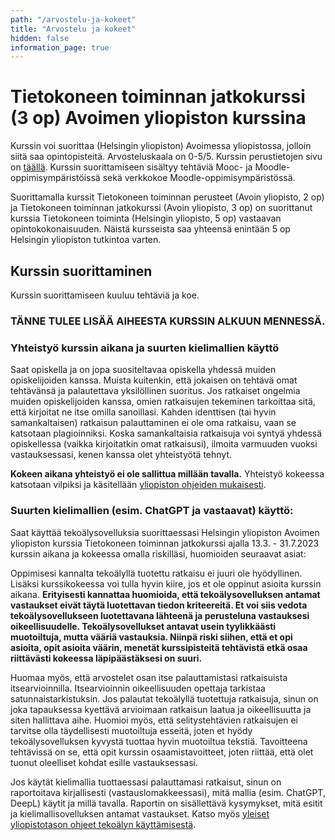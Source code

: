 ```yaml
---
path: "/arvostelu-ja-kokeet"
title: "Arvostelu ja kokeet"
hidden: false
information_page: true
---
```



# Tietokoneen toiminnan jatkokurssi (3 op) Avoimen yliopiston kurssina

Kurssin voi suorittaa (Helsingin yliopiston) Avoimessa yliopistossa, jolloin siitä saa opintopisteitä. Arvosteluskaala on 0-5/5. Kurssin perustietojen sivu on [täällä](https://studies.helsinki.fi/opintotarjonta/cur/otm-a7b105c5-a2e2-4d94-9db5-5c3956bdac5a/_Tietokoneen_toiminnan_jatkokurssi_). Kurssin suorittamiseen sisältyy tehtäviä Mooc- ja Moodle-oppimisympäristöissä sekä verkkokoe Moodle-oppimisympäristössä.

Suorittamalla kurssit Tietokoneen toiminnan perusteet (Avoin yliopisto, 2 op) ja Tietokoneen toiminnan jatkokurssi (Avoin yliopisto, 3 op) on suorittanut kurssia Tietokoneen toiminta (Helsingin yliopisto, 5 op) vastaavan opintokokonaisuuden. Näistä kursseista saa yhteensä enintään 5 op Helsingin yliopiston tutkintoa varten.

## Kurssin suorittaminen
Kurssin suorittamiseen kuuluu tehtäviä ja koe.
### TÄNNE TULEE LISÄÄ AIHEESTA KURSSIN ALKUUN MENNESSÄ.

### Yhteistyö kurssin aikana ja suurten kielimallien käyttö

Saat opiskella ja on jopa suositeltavaa opiskella yhdessä muiden opiskelijoiden kanssa. Muista kuitenkin, että jokaisen on tehtävä omat tehtävänsä ja palautettava yksilöllinen suoritus. Jos ratkaiset ongelmia muiden opiskelijoiden kanssa, omien ratkaisujen tekeminen tarkoittaa sitä, että kirjoitat ne itse omilla sanoillasi. Kahden identtisen (tai hyvin samankaltaisen) ratkaisun palauttaminen ei ole oma ratkaisu, vaan se katsotaan plagioinniksi. Koska samankaltaisia ratkaisuja voi syntyä yhdessä opiskellessa (vaikka kirjoitatkin omat ratkaisusi), ilmoita varmuuden vuoksi vastauksessasi, kenen kanssa olet yhteistyötä tehnyt.

**Kokeen aikana yhteistyö ei ole sallittua millään tavalla.** Yhteistyö kokeessa katsotaan vilpiksi ja käsitellään [yliopiston ohjeiden mukaisesti](https://studies.helsinki.fi/instructions/article/what-cheating-and-plagiarism).

### Suurten kielimallien (esim. ChatGPT ja vastaavat) käyttö: 

Saat käyttää tekoälysovelluksia suorittaessasi Helsingin yliopiston Avoimen yliopiston kurssia Tietokoneen toiminnan jatkokurssi ajalla 13.3. - 31.7.2023 kurssin aikana ja kokeessa omalla riskilläsi, huomioiden seuraavat asiat:

Oppimisesi kannalta tekoälyllä tuotettu ratkaisu ei juuri ole hyödyllinen. Lisäksi kurssikokeessa voi tulla hyvin kiire, jos et ole oppinut asioita kurssin aikana. **Erityisesti kannattaa huomioida, että tekoälysovelluksen antamat vastaukset eivät täytä luotettavan tiedon kriteereitä. Et voi siis vedota tekoälysovellukseen luotettavana lähteenä ja perusteluna vastauksesi oikeellisuudelle. Tekoälysovellukset antavat usein tyylikkäästi muotoiltuja, mutta vääriä vastauksia. Niinpä riski siihen, että et opi asioita, opit asioita väärin, menetät kurssipisteitä tehtävistä etkä osaa riittävästi kokeessa läpipäästäksesi on suuri.**

Huomaa myös, että arvostelet osan itse palauttamistasi ratkaisuista itsearvioinnilla. Itsearvioinnin oikeellisuuden opettaja tarkistaa satunnaistarkistuksin. Jos palautat tekoälyllä tuotettuja ratkaisuja, sinun on joka tapauksessa kyettävä arvioimaan ratkaisun laatua ja oikeellisuutta ja siten hallittava aihe. Huomioi myös, että selitystehtävien ratkaisujen ei tarvitse olla täydellisesti muotoiltuja esseitä, joten et hyödy tekoälysovelluksen kyvystä tuottaa hyvin muotoiltua tekstiä. Tavoitteena tehtävissä on se, että opit kurssin osaamistavoitteet, joten riittää, että olet tuonut oleelliset kohdat esille vastauksessasi.

Jos käytät kielimallia tuottaessasi palauttamasi ratkaisut, sinun on raportoitava kirjallisesti (vastauslomakkeessasi), mitä mallia (esim. ChatGPT, DeepL) käytit ja millä tavalla. Raportin on sisällettävä kysymykset, mitä esitit ja kielimallisovelluksen antamat vastaukset. Katso myös [yleiset yliopistotason ohjeet tekoälyn käyttämisestä](https://studies.helsinki.fi/instructions/article/using-ai-support-learning).


<!--
Suoritus on hyvin tehtäväpainotteinen. Kurssin pisteistä puolet saadaan tehtäviä tekemällä ja puolet kokeesta. Kurssin arvostelussa otetaan huomioon tehtävät, jotka on suoritettu ennen koetta, kuitenkin määräajat huomioiden. Jos osallistut useampaan kuin yhteen kokeeseen, arvostelu tehdään kokeen ja ennen kyseistä koetta tehtyjen tehtävien yhteispistemäärän perusteella.

### Tehtävät
Tehtäviä tekemällä voit hankkia yhteensä 30 kurssipistettä.

**Mooc-sivuston pikatehtävät**

Pisteytys: 100 % -> 1 kurssipiste.

**Titotrainer -tehtävät (HUOM! Vain kurssivaihtoehto MOOC 2022)**

Pisteytys: 40 tehtävää oikein -> 6 pistettä. Alle 40 tehtävää, niin kurssipisteet kaavalla (tehtävämäärä / 40) * 6.

**Moodle-tehtävät (automaattisesti tarkistettavia tehtäviä)**

4 tehtäväsarjaa
Osasta 1 kurssipisteitä 1.
Osista 2, 3 ja 4 kustakin 2 kurssipistettä.
Yhteensä 7 kurssipistettä.

Osakohtaisesti täydet pisteet saa, kun on saanut kaikki tehtyä oikein. Sen alittavat määrät määräytyvät lineaarisesti, eli täysistä pisteistä se prosenttiosuus, paljonko on oikein. HUOM: Näitä saa yrittää niin monta kertaa kuin haluaa, ilman pistevähennyksiä yrityskerran jälkeen.

**Selitystehtävät, jotka palautetaan Moodleen ja itse- ja vertaisarvioidaan**

4 laajempaa tehtäväosaa. Enimmäispisteet 4 kurssipistettä tehtäväosaa kohden. Yhteensä siis maksimi 16 kurssipistettä.
Ilman itsearvioinnin ja yhden vertaisarvioinnin tekemistä selitystehtävää kohden kuitenkin 0 pistettä.

### Koe

Koe suoritetaan kurssin Moodle-sivulla. Koeaika on 2,5 tuntia. Koe kuitenkin päättyy viimeistään alla olevassa aikataulussa kerrottuna aikana: aloita siis ajoissa! Kurssiarvostelu tehdään aina, kun olet osallistunut kokeeseen. Voit osallistua enintään kolmeen kokeeseen. Paras suoritus huomioidaan. Kokeen enimmäispistemäärä on 30 pistettä. Koepäivät ovat seuraavat:

- ti 26.4.2022 klo 16.00 -19.00
- ti 7.6.2022 klo 16.00 – 19.00
- ti 30.8.2022. klo 16.00 – 19.00
- ti 1.11.2022 klo 16.00- 19.00 (Viimeinen uusintakoe)

### Arvosanojen määräytyminen

Kokeen enimmäispistemäärä on 30 kurssipistettä ja tehtävien 30 kurssipistettä. Yhteensä kurssipisteitä on siis saatavana 60. Kunhan koepisteitä on vähintään puolet kokeen enimmäispistemäärästä, tehtävistä saatujen kurssipisteiden ja koepisteiden yhteissumman mukaan arvosanarajat ovat seuraavat:

- 50 pistettä -> 5  
- 45 pistettä -> 4  
- 40 pistettä -> 3  
- 35 pistettä -> 2  
- 30 pistettä -> 1  


### Arvostelu muutoin kuin (Helsingin yliopiston) Avoimen yliopiston kurssina
Kurssimateriaalia voi käyttää toisen asteen oppilaitoksissa (esim. lukioissa) oppilaitoksen määräämin kriteerein. Tällöin suoritus ei kuitenkaan välttämättä vastaa Helsingin yliopiston tutkintovaatimuksia vastaavaa kurssisuoritusta.

-->
